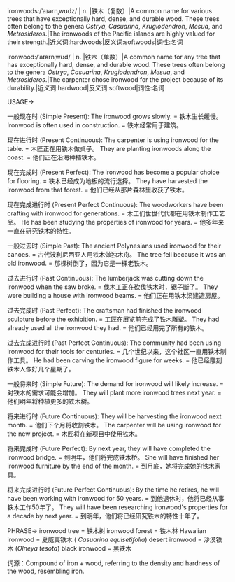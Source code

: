 ironwoods:/ˈaɪərnˌwʊdz/ | n. |铁木（复数）|A common name for various trees that have exceptionally hard, dense, and durable wood.  These trees often belong to the genera *Ostrya*, *Casuarina*, *Krugiodendron*, *Mesua*, and *Metrosideros*.|The ironwoods of the Pacific islands are highly valued for their strength.|近义词:hardwoods|反义词:softwoods|词性:名词

ironwood:/ˈaɪərnˌwʊd/ | n. |铁木（单数）|A common name for any tree that has exceptionally hard, dense, and durable wood.  These trees often belong to the genera *Ostrya*, *Casuarina*, *Krugiodendron*, *Mesua*, and *Metrosideros*.|The carpenter chose ironwood for the project because of its durability.|近义词:hardwood|反义词:softwood|词性:名词


USAGE->

一般现在时 (Simple Present):
The ironwood grows slowly. = 铁木生长缓慢。
Ironwood is often used in construction. = 铁木经常用于建筑。

现在进行时 (Present Continuous):
The carpenter is using ironwood for the table. = 木匠正在用铁木做桌子。
They are planting ironwoods along the coast. = 他们正在沿海种植铁木。

现在完成时 (Present Perfect):
The ironwood has become a popular choice for flooring. = 铁木已经成为地板的流行选择。
They have harvested the ironwood from that forest. = 他们已经从那片森林里收获了铁木。

现在完成进行时 (Present Perfect Continuous):
The woodworkers have been crafting with ironwood for generations. = 木工们世世代代都在用铁木制作工艺品。
He has been studying the properties of ironwood for years. = 他多年来一直在研究铁木的特性。

一般过去时 (Simple Past):
The ancient Polynesians used ironwood for their canoes. = 古代波利尼西亚人用铁木做独木舟。
The tree fell because it was an old ironwood. = 那棵树倒了，因为它是一棵老铁木。

过去进行时 (Past Continuous):
The lumberjack was cutting down the ironwood when the saw broke. = 伐木工正在砍伐铁木时，锯子断了。
They were building a house with ironwood beams. = 他们正在用铁木梁建造房屋。

过去完成时 (Past Perfect):
The craftsman had finished the ironwood sculpture before the exhibition. = 工匠在展览前完成了铁木雕塑。
They had already used all the ironwood they had. = 他们已经用完了所有的铁木。

过去完成进行时 (Past Perfect Continuous):
The community had been using ironwood for their tools for centuries. =  几个世纪以来，这个社区一直用铁木制作工具。
He had been carving the ironwood figure for weeks. = 他已经雕刻铁木人像好几个星期了。

一般将来时 (Simple Future):
The demand for ironwood will likely increase. = 对铁木的需求可能会增加。
They will plant more ironwood trees next year. = 他们明年将种植更多的铁木树。

将来进行时 (Future Continuous):
They will be harvesting the ironwood next month. = 他们下个月将收割铁木。
The carpenter will be using ironwood for the new project. = 木匠将在新项目中使用铁木。

将来完成时 (Future Perfect):
By next year, they will have completed the ironwood bridge. = 到明年，他们将完成铁木桥。
She will have finished her ironwood furniture by the end of the month. = 到月底，她将完成她的铁木家具。

将来完成进行时 (Future Perfect Continuous):
By the time he retires, he will have been working with ironwood for 50 years. = 到他退休时，他将已经从事铁木工作50年了。
They will have been researching ironwood's properties for a decade by next year. = 到明年，他们将已经研究铁木的特性十年了。


PHRASE->
ironwood tree = 铁木树
ironwood forest = 铁木林
Hawaiian ironwood = 夏威夷铁木 ( *Casuarina equisetifolia*)
desert ironwood = 沙漠铁木 (*Olneya tesota*)
black ironwood = 黑铁木


词源：Compound of iron + wood, referring to the density and hardness of the wood, resembling iron.
